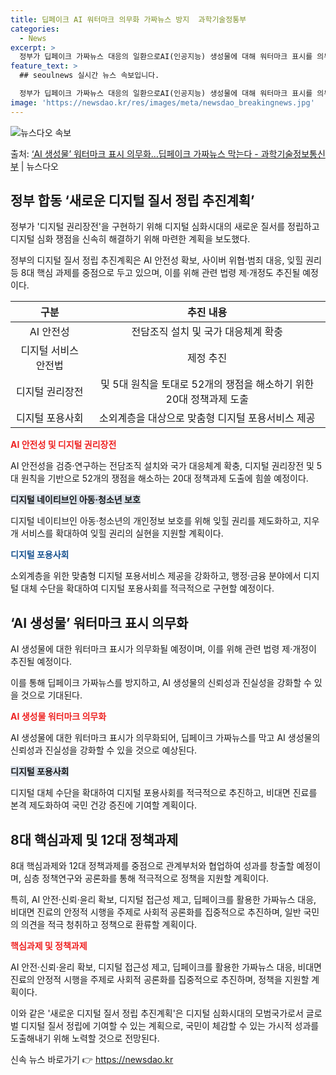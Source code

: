 ```yaml
---
title: 딥페이크 AI 워터마크 의무화 가짜뉴스 방지  과학기술정통부
categories:
  - News
excerpt: >
  정부가 딥페이크 가짜뉴스 대응의 일환으로AI(인공지능) 생성물에 대해 워터마크 표시를 의무화하기로 했다. 이…
feature_text: >
  ## seoulnews 실시간 뉴스 속보입니다.

  정부가 딥페이크 가짜뉴스 대응의 일환으로AI(인공지능) 생성물에 대해 워터마크 표시를 의무화하기로 했다. 이…
image: 'https://newsdao.kr/res/images/meta/newsdao_breakingnews.jpg'
---
```


![뉴스다오 속보](https://newsdao.kr/res/images/meta/newsdao_breakingnews.jpg)

<p>출처: <a href="https://newsdao.kr/3859" rel="dofollow">‘AI 생성물’ 워터마크 표시 의무화…딥페이크 가짜뉴스 막는다 - 과학기술정보통신부</a> | 뉴스다오</p>

<h2 data-ke-size="size26"> 정부 합동 ‘새로운 디지털 질서 정립 추진계획’</h2>
정부가 '디지털 권리장전'을 구현하기 위해 디지털 심화시대의 새로운 질서를 정립하고 디지털 심화 쟁점을 신속히 해결하기 위해 마련한 계획을 보도했다.

<p data-ke-size="size16">정부의 디지털 질서 정립 추진계획은 AI 안전성 확보, 사이버 위협·범죄 대응, 잊힐 권리 등 8대 핵심 과제를 중점으로 두고 있으며, 이를 위해 관련 법령 제·개정도 추진될 예정이다.</p>

<table>
	<thead>
		<tr>
			<th style="text-align: center;">구분</th>
			<th style="text-align: center;">추진 내용</th>
		</tr>
	</thead>
	<tbody>
		<tr>
			<td style="text-align: center;">AI 안전성</td>
			<td style="text-align: center;">전담조직 설치 및 국가 대응체계 확충</td>
		</tr>
		<tr>
			<td style="text-align: center;">디지털 서비스 안전법</td>
			<td style="text-align: center;">제정 추진</td>
		</tr>
		<tr>
			<td style="text-align: center;">디지털 권리장전</td>
			<td style="text-align: center;">및 5대 원칙을 토대로 52개의 쟁점을 해소하기 위한 20대 정책과제 도출</td>
		</tr>
		<tr>
			<td style="text-align: center;">디지털 포용사회</td>
			<td style="text-align: center;">소외계층을 대상으로 맞춤형 디지털 포용서비스 제공</td>
		</tr>
	</tbody>
</table>

<b><span style="color: #ee2323;">AI 안전성 및 디지털 권리장전</span></b>
<p data-ke-size="size16">AI 안전성을 검증·연구하는 전담조직 설치와 국가 대응체계 확충, 디지털 권리장전 및 5대 원칙을 기반으로 52개의 쟁점을 해소하는 20대 정책과제 도출에 힘쓸 예정이다.</p>

<b><span style="background-color: #21538527;">디지털 네이티브인 아동·청소년 보호</span></b>
<p data-ke-size="size16">디지털 네이티브인 아동·청소년의 개인정보 보호를 위해 잊힐 권리를 제도화하고, 지우개 서비스를 확대하여 잊힐 권리의 실현을 지원할 계획이다.</p>

<b><span style="color: #1a5490;">디지털 포용사회</span></b>
<p data-ke-size="size16">소외계층을 위한 맞춤형 디지털 포용서비스 제공을 강화하고, 행정·금융 분야에서 디지털 대체 수단을 확대하여 디지털 포용사회를 적극적으로 구현할 예정이다.</p>

<h2 data-ke-size="size26"> ‘AI 생성물’ 워터마크 표시 의무화</h2>
AI 생성물에 대한 워터마크 표시가 의무화될 예정이며, 이를 위해 관련 법령 제·개정이 추진될 예정이다.

<p data-ke-size="size16">이를 통해 딥페이크 가짜뉴스를 방지하고, AI 생성물의 신뢰성과 진실성을 강화할 수 있을 것으로 기대된다.</p>

<b><span style="color: #ee2323;">AI 생성물 워터마크 의무화</span></b>
<p data-ke-size="size16">AI 생성물에 대한 워터마크 표시가 의무화되어, 딥페이크 가짜뉴스를 막고 AI 생성물의 신뢰성과 진실성을 강화할 수 있을 것으로 예상된다.</p>

<b><span style="background-color: #21538527;">디지털 포용사회</span></b>
<p data-ke-size="size16">디지털 대체 수단을 확대하여 디지털 포용사회를 적극적으로 추진하고, 비대면 진료를 본격 제도화하여 국민 건강 증진에 기여할 계획이다.</p>

<h2 data-ke-size="size26">8대 핵심과제 및 12대 정책과제</h2>
8대 핵심과제와 12대 정책과제를 중점으로 관계부처와 협업하여 성과를 창출할 예정이며, 심층 정책연구와 공론화를 통해 적극적으로 정책을 지원할 계획이다.

<p data-ke-size="size16">특히, AI 안전·신뢰·윤리 확보, 디지털 접근성 제고, 딥페이크를 활용한 가짜뉴스 대응, 비대면 진료의 안정적 시행을 주제로 사회적 공론화를 집중적으로 추진하며, 일반 국민의 의견을 적극 청취하고 정책으로 환류할 계획이다.</p>

<b><span style="color: #ee2323;">핵심과제 및 정책과제</span></b>
<p data-ke-size="size16">AI 안전·신뢰·윤리 확보, 디지털 접근성 제고, 딥페이크를 활용한 가짜뉴스 대응, 비대면 진료의 안정적 시행을 주제로 사회적 공론화를 집중적으로 추진하며, 정책을 지원할 계획이다.</p>

이와 같은 '새로운 디지털 질서 정립 추진계획'은 디지털 심화시대의 모범국가로서 글로벌 디지털 질서 정립에 기여할 수 있는 계획으로, 국민이 체감할 수 있는 가시적 성과를 도출해내기 위해 노력할 것으로 전망된다. 

신속 뉴스 바로가기 👉 <a href="https://newsdao.kr" rel="dofollow">https://newsdao.kr</a>


